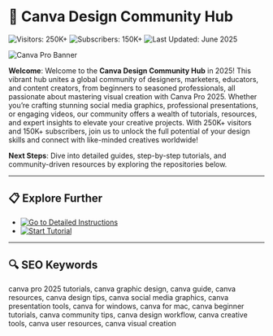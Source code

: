 # 🎨 Canva Design Community Hub  

![Visitors: 250K+](https://img.shields.io/badge/Visitors-250K+-ff9f43) ![Subscribers: 150K+](https://img.shields.io/badge/Subscribers-150K+-6ab04c) ![Last Updated: June 2025](https://img.shields.io/badge/Last_Updated-June_2025-3498db)  

![Canva Pro Banner](https://content-management-files.canva.com/1c13d213-d8c5-4e8f-aaf7-e565216bd6d7/og_image_free.png)  

**Welcome**: Welcome to the **Canva Design Community Hub** in 2025! This vibrant hub unites a global community of designers, marketers, educators, and content creators, from beginners to seasoned professionals, all passionate about mastering visual creation with Canva Pro 2025. Whether you’re crafting stunning social media graphics, professional presentations, or engaging videos, our community offers a wealth of tutorials, resources, and expert insights to elevate your creative projects. With 250K+ visitors and 150K+ subscribers, join us to unlock the full potential of your design skills and connect with like-minded creatives worldwide!  

**Next Steps**: Dive into detailed guides, step-by-step tutorials, and community-driven resources by exploring the repositories below.  

---

## 📋 Explore Further  

- [![Go to Detailed Instructions](https://img.shields.io/badge/Go_to_Detailed_Instructions-NOW-blueviolet)](https://github.com/Canva-Design-Community/Canva-Pro-Design-Hub)  
- [![Start Tutorial](https://img.shields.io/badge/Start_Tutorial-NOW-blueviolet)](https://github.com/Canva-Design-Community/Canva-Pro-Design-Hub)  

---

## 🔍 SEO Keywords  

canva pro 2025 tutorials, canva graphic design, canva guide, canva resources, canva design tips, canva social media graphics, canva presentation tools, canva for windows, canva for mac, canva beginner tutorials, canva community tips, canva design workflow, canva creative tools, canva user resources, canva visual creation
